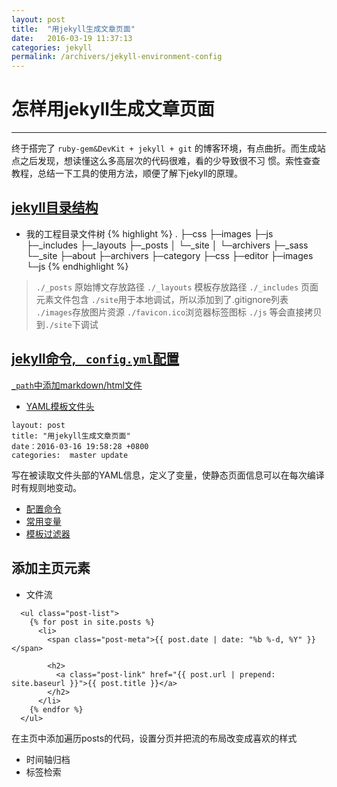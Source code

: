 ```yaml
---
layout: post
title:  "用jekyll生成文章页面"
date:   2016-03-19 11:37:13
categories: jekyll
permalink: /archivers/jekyll-environment-config
---
```


# 怎样用jekyll生成文章页面
---
终于搭完了 `ruby-gem&DevKit + jekyll + git` 的博客环境，有点曲折。而生成站点之后发现，想读懂这么多高层次的代码很难，看的少导致很不习
惯。索性查查教程，总结一下工具的使用方法，顺便了解下jekyll的原理。

## [jekyll目录结构](http://jekyll.bootcss.com/docs/structure/)
 * 我的工程目录文件树
{% highlight %}
.
├─css
├─images
├─js
├─_includes
├─_layouts
├─_posts
│  └─_site
│      └─archivers
├─_sass
└─_site
    ├─about
    ├─archivers
    ├─category
    ├─css
    ├─editor
    ├─images
    └─js
{% endhighlight %}
> `./_posts` 原始博文存放路径
> `./_layouts` 模板存放路径
> `./_includes` 页面元素文件包含
`./site`用于本地调试，所以添加到了.gitignore列表
> `./images`存放图片资源
> `./favicon.ico`浏览器标签图标
> `./js`
> 等会直接拷贝到`./site`下调试

## [jekyll命令, `_config.yml`配置](http://jekyll.bootcss.com/docs/configuration/)
[`_path`中添加markdown/html文件](http://kramdown.gettalong.org/quickref.html)
* [YAML模板文件头](http://jekyll.bootcss.com/docs/frontmatter/)
```
layout: post
title: "用jekyll生成文章页面"
date：2016-03-16 19:58:28 +0800
categories:  master update
```
写在被读取文件头部的YAML信息，定义了变量，使静态页面信息可以在每次编译时有规则地变动。
* [配置命令](https://jekyllrb.com/docs/configuration/)
* [常用变量](https://jekyllrb.com/docs/variables/)
* [模板过滤器](http://jekyll.bootcss.com/docs/templates/)

## 添加主页元素
* 文件流
```
  <ul class="post-list">
    {% for post in site.posts %}
      <li>
        <span class="post-meta">{{ post.date | date: "%b %-d, %Y" }}</span>

        <h2>
          <a class="post-link" href="{{ post.url | prepend: site.baseurl }}">{{ post.title }}</a>
        </h2>
      </li>
    {% endfor %}
  </ul>
```
在主页中添加遍历posts的代码，设置分页并把流的布局改变成喜欢的样式
* 时间轴归档
* 标签检索
